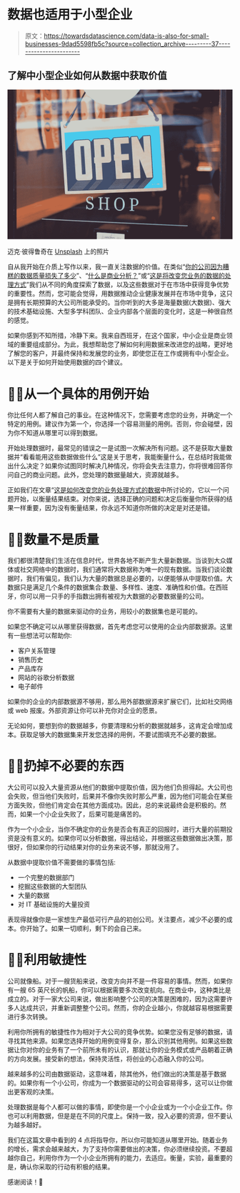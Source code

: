 # 数据也适用于小型企业

> 原文：<https://towardsdatascience.com/data-is-also-for-small-businesses-9dad5598fb5c?source=collection_archive---------37----------------------->

## 了解中小型企业如何从数据中获取价值

![](img/9afb0cb6c80c7a68d6162bcf0b1a034b.png)

迈克·彼得鲁奇在 [Unsplash](https://unsplash.com?utm_source=medium&utm_medium=referral) 上的照片

自从我开始在介质上写作以来，我一直关注数据的价值。在类似“[你的公司因为糟糕的数据质量损失了多少](https://medium.datadriveninvestor.com/how-much-is-your-firm-losing-because-of-poor-data-quality-6bb8996d0616)”、“[什么是商业分析？](https://medium.datadriveninvestor.com/what-is-business-analytics-ca535577865e)”或“[这是将改变您业务的数据的处理方式](/this-is-how-the-data-that-will-change-your-business-is-processed-4b5ab92ab9c1)”我们从不同的角度探索了数据，以及这些数据对于在市场中获得竞争优势的重要性。然而，您可能会觉得，用数据推动企业健康发展并在市场中竞争，这只是拥有长期预算的大公司所能承受的。当你听到的大多是海量数据(大数据)、强大的技术基础设施、大型多学科团队、企业内部各个层面的变化时，这是一种很自然的感觉。

如果你感到不知所措，冷静下来。我来自西班牙，在这个国家，中小企业是商业领域的重要组成部分。为此，我想帮助您了解如何利用数据来改进您的战略，更好地了解您的客户，并最终保持和发展您的业务，即使您正在工作或拥有中小型企业。以下是关于如何开始使用数据的四个建议。

# ☝🏽从一个具体的用例开始

你比任何人都了解自己的事业。在这种情况下，您需要考虑您的业务，并确定一个特定的用例。建议作为第一个，你选择一个容易测量的用例。否则，你会碰壁，因为你不知道从哪里可以得到数据。

开始处理数据时，最常见的错误之一是试图一次解决所有问题。这不是获取大量数据并“看看能用这些数据做些什么”这是关于思考，我能衡量什么，在总结时我能做出什么决定？如果你试图同时解决几种情况，你将会失去注意力，你将很难回答你问自己的商业问题。此外，您处理的数据量越大，资源就越多。

正如我们在文章“[这是如何改变您的业务处理方式的数据](/this-is-how-the-data-that-will-change-your-business-is-processed-4b5ab92ab9c1)中所讨论的，它以一个问题开始，以衡量结果结束。对你来说，选择正确的问题和决定后衡量你所获得的结果一样重要，因为没有衡量结果，你永远不知道你所做的决定是对还是错。

# ✌🏽数量不是质量

我们都很清楚我们生活在信息时代，世界各地不断产生大量新数据。当谈到大众媒体或社交网络中的数据时，我们通常将大数据称为唯一的现有数据。当我们谈论数据时，我们有偏见，我们认为大量的数据总是必要的，以便能够从中提取价值。大数据只是满足几个条件的数据集合:数量、多样性、速度、准确性和价值。在西班牙，你可以用一只手的手指数出拥有被视为大数据的必要数据量的公司。

你不需要有大量的数据来驱动你的业务，用较小的数据集也是可能的。

如果您不确定可以从哪里获得数据，首先考虑您可以使用的企业内部数据源。这里有一些想法可以帮助你:

*   客户关系管理
*   销售历史
*   产品库存
*   网站的谷歌分析数据
*   电子邮件

如果你的企业的内部数据源不够用，那么用外部数据源来扩展它们，比如社交网络或 web 报废。外部资源让你可以补充你对企业的愿景。

无论如何，要想到你的数据越多，你要清理和分析的数据就越多，这肯定会增加成本。获取足够大的数据集来开发您选择的用例，不要试图填充不必要的数据。

# 🤟🏽扔掉不必要的东西

大公司可以投入大量资源从他们的数据中提取价值，因为他们负担得起。大公司也会失败，但当他们失败时，后果并不像你失败时那么严重，因为他们可能会在某些方面失败，但他们肯定会在其他方面成功。因此，总的来说最终会是积极的。然而，如果一个小企业失败了，后果可能是痛苦的。

作为一个小企业，当你不确定你的业务是否会有真正的回报时，进行大量的前期投资是没有意义的。如果你可以分析数据，得出结论，并根据这些数据做出决策，那很好，但如果你的行动结果对你的业务来说不够，那就没用了。

从数据中提取价值不需要做的事情包括:

*   一个完整的数据部门
*   挖掘这些数据的大型团队
*   大量的数据
*   对 IT 基础设施的大量投资

表现得就像你是一家想生产最低可行产品的初创公司。关注要点，减少不必要的成本。你开始了。如果一切顺利，剩下的会自己来。

# ✊🏽利用敏捷性

公司就像船。对于一艘货船来说，改变方向并不是一件容易的事情。然而，如果你有一艘 65 英尺长的帆船，你可以根据需要多次改变航向。在商业中，这种类比是成立的。对于一家大公司来说，做出影响整个公司的决策是困难的，因为这需要许多人达成共识，并重新调整整个公司。然而，你的企业越小，你就越容易根据需要进行多次转换。

利用你所拥有的敏捷性作为相对于大公司的竞争优势。如果您没有足够的数据，请寻找其他来源。如果您选择开始的用例变得复杂，那么识别其他用例。如果这些数据让你对你的业务有了一个前所未有的认识，那就让你的业务模式或产品朝着正确的方向发展。接受新的想法，保持灵活性，将创业的心态融入你的公司。

越来越多的公司由数据驱动，这意味着，除其他外，他们做出的决策是基于数据的。如果你有一个小公司，你成为一个数据驱动的公司会容易得多，这可以让你做出更客观的决策。

处理数据是每个人都可以做的事情，即使你是一个小企业或为一个小企业工作。你也可以利用数据，但是是在不同的尺度上。保持一致，投入必要的资源，但不要认为越多越好。

我们在这篇文章中看到的 4 点将指导你，所以你可能知道从哪里开始。随着业务的增长，需求会越来越大，为了支持你需要做出的决策，你必须继续投资。不要超越你自己，利用你作为一个小企业所拥有的能力，去适应。衡量，实验，最重要的是，确认你采取的行动有积极的结果。

感谢阅读！🤗